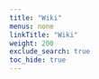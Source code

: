 ```yaml
---
title: "Wiki"
menus: none
linkTitle: "Wiki"
weight: 200
exclude_search: true
toc_hide: true
---
```



